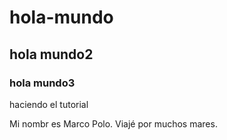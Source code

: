 # hola-mundo
## hola mundo2
### hola mundo3
haciendo el tutorial

Mi nombr es Marco Polo.
Viajé por muchos mares.
